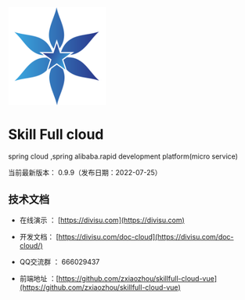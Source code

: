 <img src="./docs/images/logo.png"  height="200" width="200">

Skill Full cloud
===============
spring cloud ,spring alibaba.rapid development platform(micro service)

当前最新版本： 0.9.9（发布日期：2022-07-25）


技术文档
-----------------------------------

- 在线演示 ： [https://divisu.com](https://divisu.com)

- 开发文档：  [https://divisu.com/doc-cloud](https://divisu.com/doc-cloud/)

- QQ交流群 ： 666029437

- 前端地址 ：[https://github.com/zxiaozhou/skillfull-cloud-vue](https://github.com/zxiaozhou/skillfull-cloud-vue)
